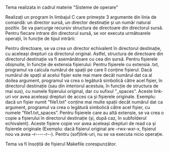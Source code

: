Tema realizata in cadrul materie "Sisteme de operare"



Realizați un program în limbajul C care primește 3 argumente din linia de comandă: un director sursă, un director destinație și un număr natural pozitiv.
Se va parcurge recursiv structura de directoare din directorul sursă. Pentru fiecare intrare din directorul sursă, se vor executa următoarele operații, în funcție de tipul intrării:

Pentru directoare, se va crea un director echivalent în directorul destinație, cu aceleași drepturi ca directorul original. Astfel, structura de directoare din directorul destinație va fi asemănătoare cu cea din sursă.
Pentru fișierele obișnuite, în funcție de extensia fișierului:
Pentru fișierele cu extensia .txt, programul va calcula numărul de spații pe care îl conține fișierul. Dacă numărul de spații al acelui fișier este mai mare decât numărul dat ca al doilea argument, 
  programul va crea o legătură simbolică către acel fișier, în directorul destinație (sau din interiorul acestuia, în funcție de structura de mai sus), cu numele fișierului original, dar cu sufixul "_spaces".
  Aceste link-uri vor avea aceleași drepturi de acces ca și fișierele originale.
Exemplu: dacă un fișier numit "file1.txt" conține mai multe spații decât numărul dat ca argument, programul va crea o legătură simbolică către acel fișier, cu numele "file1.txt_spaces”.
Pentru fișierele care au altă extensie, se va crea o copie a fișierului în directorul destinație (și, după caz, în subfolderul echivalent). Aceste fișiere copie vor avea aceleași drepturi de read ca și fișierele originale 
  (Exemplu: dacă fișierul original are –rwx-wxr-x, fișierul nou va avea –r-----r--).
Pentru (sof)link-uri, nu se va executa nicio operație.

Tema va fi însoțită de fișierul Makefile corespunzător.

